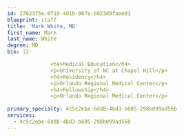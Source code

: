 ```yaml
---
id: 27623f5e-0f19-4d1b-907e-b023d9faeed1
blueprint: staff
title: 'Mark White, MD'
first_name: Mark
last_name: White
degree: MD
bio: |2-

              <h4>Medical Education</h4>
              <p>University of NC at Chapel Hill</p>
              <h4>Residency</h4>
              <p>Orlando Regional Medical Center</p>
              <h4>Fellowship</h4>
              <p>Orlando Regional Medical Center</p>
          
primary_specialty: 4c5c2ebe-6dd8-4bd3-b605-298b099ad56b
services:
  - 4c5c2ebe-6dd8-4bd3-b605-298b099ad56b
---
```

